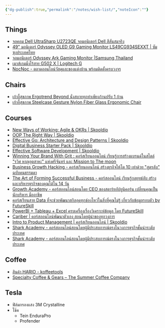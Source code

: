 ```yaml
---
{"dg-publish":true,"permalink":"/notes/wish-list/","noteIcon":""}
---
```


## Things
- [จอคอม Dell UltraSharp U2723QE จอมอนิเตอร์ Dell สีสันสมจริง](https://www.mercular.com/dell-ultrasharp-u2723qe-27-inch-ips-4k-monitor-60hz)
- [49" มอนิเตอร์ Odyssey OLED G9 Gaming Monitor LS49CG934SEXXT | ซัมซุงประเทศไทย](https://www.samsung.com/th/monitors/gaming/odyssey-oled-g9-g93sc-49-inch-240hz-curved-dual-qhd-ls49cg934sexxt/)
- [จอมอนิเตอร์ Odyssey Ark Gaming Monitor |Samsung Thailand](https://www.samsung.com/th/monitors/gaming/odyssey-ark--g97nb-55-inch-165hz-1ms-curved-uhd-4k-ls55bg970nexxt/)
- [เมาส์เกมมิ่งไร้สาย G502 X | Logitech G](https://www.logitechg.com/th-th/products/gaming-mice/g502-x-wireless-lightforce.910-006182.html)
- [NocNoc - ตลาดออนไลน์วัสดุและของแต่งบ้าน พร้อมติดตั้งครบวงจร](https://nocnoc.com/p/Stereo/Audioengine-A2-Wireless-Speake/10198353?area=pdp-variant)
## Chairs
- [เก้าอี้สุขภาพ Ergotrend Beyond นั่งสบายทุกท่าเพียงก้านปรับ 1 ก้าน](https://www.mercular.com/ergotrend-beyond-ergonomic-chair)
- [เก้าอี้สุขภาพ Steelcase Gesture Nylon Fiber Glass Ergonomic Chair](https://www.mercular.com/steelcase-gesture-nylon-fiber-glass-ergonomic-chair?sku=2219009000002&utm_source=google&utm_medium=gg_shopping&utm_content=&utm_term=_&utm_campaign=th_gsa_smart-shopping_awo_conversion)
## Courses
- [New Ways of Working: Agile & OKRs | Skooldio](https://www.skooldio.com/bundles/new-ways-of-working-agile-okrs)
- [OOP The Right Way | Skooldio](https://www.skooldio.com/courses/oop-the-right-way)
- [Effective Go: Architecture and Design Patterns | Skooldio](https://www.skooldio.com/courses/effective-go)
- [Digital Business Starter Pack | Skooldio](https://www.skooldio.com/bundles/digital-business-starter-pack)
- [Effective Software Development | Skooldio](https://www.skooldio.com/bundles/effective-software-development)
- [Winning Your Brand With Grit : คอร์สเรียนออนไลน์ เรียนรู้การสร้างแบรนด์ในสไตล์ "รวิศ หาญอุตสาหะ" แห่งศรีจันทร์ และ Mission to The moon](https://page.futureskill.co/winning-your-brand-with-grit)
- [Business Growth Hacking - คอร์สเรียนออนไลน์ สร้างธุรกิจให้โต 10 เท่าด้วย "สูตรลับ" ฉบับคนธรรมดา](https://page.futureskill.co/growth-hacking)
- [The Art of Forming Successful Business - คอร์สออนไลน์ เรียนรู้กลยุทธ์ลับ สร้างและบริหารธุรกิจของคุณได้ใน 14 วัน](https://page.fskill.co/linkpay-artofbusiness)
- [Growth Academy - คอร์สออนไลน์สอนโดย CEO ของสตาร์ทอัปยูนิคอร์น เปลี่ยนคุณเป็นนักบริหาร มืออาชีพ](https://page.fskill.co/growth-fm)
- [คอร์สเรียนสาย Data ที่จะช่วยพัฒนาสกิลอุดทุกช่องโหว่ในสิ่งที่คุณไม่รู้ เกี่ยวกับข้อมูลรอบตัว by FutureSkill](https://page.futureskill.co/collections6data)
- [PowerBI + Tableau + Excel ครบเครื่องเรื่องวิเคราะห์ข้อมูล โดย FutureSkill](https://page.futureskill.co/pbtbex1)
- [Cariber | คอร์สออนไลน์พัฒนาตัวเอง สอนโดยผู้นำของทุกวงการ](https://www.cariber.co/)
- [Intro to Product Management | คอร์สเรียนออนไลน์ | Skooldio](https://www.skooldio.com/courses/intro-to-product-management)
- [Shark Academy - คอร์สออนไลน์สอนโดยผู้มีประสบการณ์ตรงในวงการธุรกิจชั้นนำระดับประเทศ](https://page.fskill.co/shark-academy-fe)
- [Shark Academy - คอร์สออนไลน์สอนโดยผู้มีประสบการณ์ตรงในวงการธุรกิจชั้นนำระดับประเทศ](https://page.fskill.co/shark-academy-bp)
## Coffee
- [สินค้า HARIO - koffeetools](https://www.koffeetools.com/category/5117/%E0%B8%AA%E0%B8%B4%E0%B8%99%E0%B8%84%E0%B9%89%E0%B8%B2-hario)
- [Specialty Coffee & Gears – The Summer Coffee Company](https://thesummercoffee.com/)
## Tesla
- ฟิล์มกรองแสง 3M Crystalline
- โช๊ค
	- Tein EnduraPro
	- Profender
